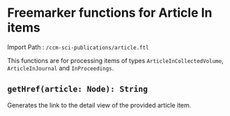 # Freemarker functions for Article In items

Import Path
: `/ccm-sci-publications/article.ftl`

This functions are for processing items of types `ArticleInCollectedVolume`, `ArticleInJournal` and `InProceedings`.

## `getHref(article: Node): String`

Generates the link to the detail view of the provided article item.